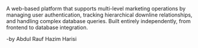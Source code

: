 A web-based platform that supports multi-level marketing operations by managing user authentication, tracking hierarchical downline relationships,
 and handling complex database queries. Built entirely independently, from frontend to database integration.

-by Abdul Rauf Hazim Harisi
